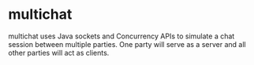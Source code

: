 multichat
=========

multichat uses Java sockets and Concurrency APIs to simulate a chat session between multiple parties. One party will serve as a server and all other parties will act as clients.
